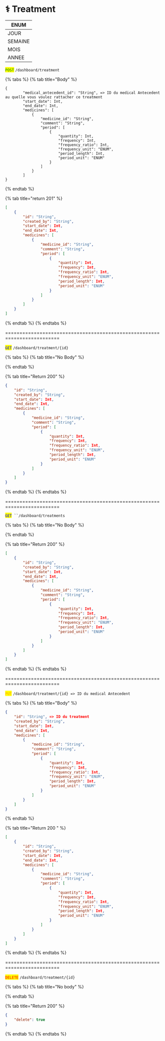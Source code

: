 # ⚕️ Treatment

| ENUM    |
| ------- |
| JOUR    |
| SEMAINE |
| MOIS    |
| ANNEE   |







<mark style="color:green;">`POST`</mark> `/dashboard/treatment`

{% tabs %}
{% tab title="Body" %}
```
{
		"medical_antecedent_id": "String", => ID du medical Antecedent au quelle vous voulez rattacher ce treatment
		"start_date": Int,
		"end_date": Int,
		"medicines": [
			{
				"medicine_id": "String",
				"comment": "String",
				"period": [
					{
						"quantity": Int,
						"frequency": Int,
						"frequency_ratio": Int,
						"frequency_unit": "ENUM",
						"period_length": Int,
						"period_unit": "ENUM"
					}
				]
			}
		]
}
```
{% endtab %}

{% tab title="return 201" %}
```json
[
	{
		"id": "String",
		"created_by": "String",
		"start_date": Int,
		"end_date": Int,
		"medicines": [
			{
				"medicine_id": "String",
				"comment": "String",
				"period": [
					{
						"quantity": Int,
						"frequency": Int,
						"frequency_ratio": Int,
						"frequency_unit": "ENUM",
						"period_length": Int,
						"period_unit": "ENUM"
					}
				]
			}
		]
	}
]
```
{% endtab %}
{% endtabs %}

\=========================================================================

<mark style="color:blue;">`GET`</mark> `/dashboard/treatment/{id}`

{% tabs %}
{% tab title="No Body" %}

{% endtab %}

{% tab title="Return 200" %}
```json
{
	"id": "String",
	"created_by": "String",
	"start_date": Int,
	"end_date": Int,
	"medicines": [
		{
			"medicine_id": "String",
			"comment": "String",
			"period": [
				{
					"quantity": Int,
					"frequency": Int,
					"frequency_ratio": Int,
					"frequency_unit": "ENUM",
					"period_length": Int,
					"period_unit": "ENUM"
				}
			]
		}
	]
}
```
{% endtab %}
{% endtabs %}

\=========================================================================

<mark style="color:blue;">`GET`</mark>` ``/dashboard/treatments`

{% tabs %}
{% tab title="No Body" %}

{% endtab %}

{% tab title="Return 200" %}
```json
[
	{
		"id": "String",
		"created_by": "String",
		"start_date": Int,
		"end_date": Int,
		"medicines": [
			{
				"medicine_id": "String",
				"comment": "String",
				"period": [
					{
						"quantity": Int,
						"frequency": Int,
						"frequency_ratio": Int,
						"frequency_unit": "ENUM",
						"period_length": Int,
						"period_unit": "ENUM"
					}
				]
			}
		]
	}
]
```
{% endtab %}
{% endtabs %}

\=========================================================================

<mark style="color:orange;">`PUT`</mark> `/dashboard/treatment/{id} => ID du medical Antecedent`

{% tabs %}
{% tab title="Body" %}
```json
{
	"id": "String", => ID du treatment
	"created_by": "String",
	"start_date": Int,
	"end_date": Int,
	"medicines": [
		{
			"medicine_id": "String",
			"comment": "String",
			"period": [
				{
					"quantity": Int,
					"frequency": Int,
					"frequency_ratio": Int,
					"frequency_unit": "ENUM",
					"period_length": Int,
					"period_unit": "ENUM"
				}
			]
		}
	]
}
```
{% endtab %}

{% tab title="Return 200 " %}
```json
[
	{
		"id": "String",
		"created_by": "String",
		"start_date": Int,
		"end_date": Int,
		"medicines": [
			{
				"medicine_id": "String",
				"comment": "String",
				"period": [
					{
						"quantity": Int,
						"frequency": Int,
						"frequency_ratio": Int,
						"frequency_unit": "ENUM",
						"period_length": Int,
						"period_unit": "ENUM"
					}
				]
			}
		]
	}
]
```
{% endtab %}
{% endtabs %}

\=========================================================================

<mark style="color:red;">`DELETE`</mark> `/dashboard/treatment/{id}`

{% tabs %}
{% tab title="No body" %}

{% endtab %}

{% tab title="Return 200" %}
```json
{
	"delete": true
}
```
{% endtab %}
{% endtabs %}
